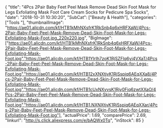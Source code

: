 {
	"title": "4Pcs 2Pair Baby Feet Peel Mask Remove Dead Skin Foot Mask for Legs Exfoliating Mask Foot Care Cream Socks for Pedicure Spa Socks",
	"date": "2018-10-31 10:30:20",
	"SubCat": ["Beauty & Health"],
	"categories": ["Tools "],
	"thumbnailImage": "https://ae01.alicdn.com/kf/HTB1kMhNXsfrK1RkSnb4q6xHRFXaW/4Pcs-2Pair-Baby-Feet-Peel-Mask-Remove-Dead-Skin-Foot-Mask-for-Legs-Exfoliating-Mask-Foot.jpg_220x220.jpg",
	"BigImage": ["https://ae01.alicdn.com/kf/HTB1kMhNXsfrK1RkSnb4q6xHRFXaW/4Pcs-2Pair-Baby-Feet-Peel-Mask-Remove-Dead-Skin-Foot-Mask-for-Legs-Exfoliating-Mask-Foot.jpg","https://ae01.alicdn.com/kf/HTB1YlrIh7zoK1RjSZFlq6yi4VXaT/4Pcs-2Pair-Baby-Feet-Peel-Mask-Remove-Dead-Skin-Foot-Mask-for-Legs-Exfoliating-Mask-Foot.jpg","https://ae01.alicdn.com/kf/HTB12xXNXtjvK1RjSspiq6AEqXXa8/4Pcs-2Pair-Baby-Feet-Peel-Mask-Remove-Dead-Skin-Foot-Mask-for-Legs-Exfoliating-Mask-Foot.jpg","https://ae01.alicdn.com/kf/HTB1cUxNXvvsK1Rjy0Fiq6zwtXXaO/4Pcs-2Pair-Baby-Feet-Peel-Mask-Remove-Dead-Skin-Foot-Mask-for-Legs-Exfoliating-Mask-Foot.jpg","https://ae01.alicdn.com/kf/HTB1.NXNXtjvK1RjSspiq6AEqXXar/4Pcs-2Pair-Baby-Feet-Peel-Mask-Remove-Dead-Skin-Foot-Mask-for-Legs-Exfoliating-Mask-Foot.jpg"],
	"actualPrice": 1.69,
	"comparePrice": 2.69,
	"linkurl": "http://s.click.aliexpress.com/e/bAQWx0Tq",
	"inStock": 85
}
